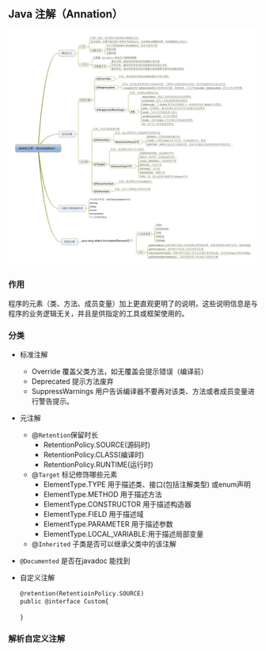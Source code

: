 ## Java 注解（Annation）

![图片](../../image/java_annotation.jpg)

### 作用

程序的元素（类、方法、成员变量）加上更直观更明了的说明，这些说明信息是与程序的业务逻辑无关，并且是供指定的工具或框架使用的。 

### 分类

+ 标准注解
  + Override  覆盖父类方法，如无覆盖会提示错误（编译前）
  + Deprecated 提示方法废弃
  + SuppressWarnings 用户告诉编译器不要再对该类、方法或者成员变量进行警告提示。

+ 元注解
  + @`Retention`保留时长
    + RetentionPolicy.SOURCE(源码时) 
    + RetentionPolicy.CLASS(编译时)
    + RetentionPolicy.RUNTIME(运行时)
  + @`Target` 标记修饰哪些元素
    + ElementType.TYPE 用于描述类、接口(包括注解类型) 或enum声明
    + ElementType.METHOD 用于描述方法
    + ElementType.CONSTRUCTOR 用于描述构造器 
    + ElementType.FIELD 用于描述域
    + ElementType.PARAMETER 用于描述参数
    + ElementType.LOCAL_VARIABLE:用于描述局部变量
  + @`Inherited` 子类是否可以继承父类中的该注解
+ `@Documented`  是否在javadoc 能找到
  
+ 自定义注解

  ```
  @retention(RetentioinPolicy.SOURCE)
  public @interface Custom{
      
  }
  ```

### 解析自定义注解

  

